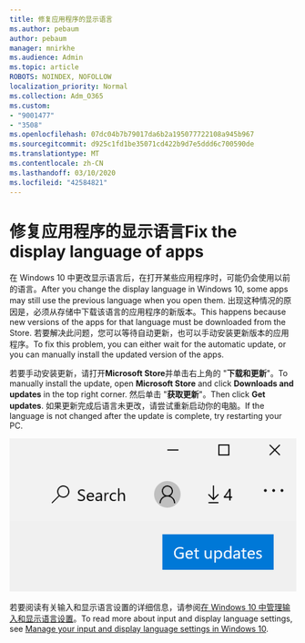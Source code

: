 ```yaml
---
title: 修复应用程序的显示语言
ms.author: pebaum
author: pebaum
manager: mnirkhe
ms.audience: Admin
ms.topic: article
ROBOTS: NOINDEX, NOFOLLOW
localization_priority: Normal
ms.collection: Adm_O365
ms.custom:
- "9001477"
- "3508"
ms.openlocfilehash: 07dc04b7b79017da6b2a195077722108a945b967
ms.sourcegitcommit: d925c1fd1be35071cd422b9d7e5ddd6c700590de
ms.translationtype: MT
ms.contentlocale: zh-CN
ms.lasthandoff: 03/10/2020
ms.locfileid: "42584821"
---
```

# <a name="fix-the-display-language-of-apps"></a><span data-ttu-id="46dbe-102">修复应用程序的显示语言</span><span class="sxs-lookup"><span data-stu-id="46dbe-102">Fix the display language of apps</span></span>

<span data-ttu-id="46dbe-103">在 Windows 10 中更改显示语言后，在打开某些应用程序时，可能仍会使用以前的语言。</span><span class="sxs-lookup"><span data-stu-id="46dbe-103">After you change the display language in Windows 10, some apps may still use the previous language when you open them.</span></span> <span data-ttu-id="46dbe-104">出现这种情况的原因是，必须从存储中下载该语言的应用程序的新版本。</span><span class="sxs-lookup"><span data-stu-id="46dbe-104">This happens because new versions of the apps for that language must be downloaded from the Store.</span></span> <span data-ttu-id="46dbe-105">若要解决此问题，您可以等待自动更新，也可以手动安装更新版本的应用程序。</span><span class="sxs-lookup"><span data-stu-id="46dbe-105">To fix this problem, you can either wait for the automatic update, or you can manually install the updated version of the apps.</span></span>

<span data-ttu-id="46dbe-106">若要手动安装更新，请打开**Microsoft Store**并单击右上角的 "**下载和更新**"。</span><span class="sxs-lookup"><span data-stu-id="46dbe-106">To manually install the update, open **Microsoft Store** and click **Downloads and updates** in the top right corner.</span></span> <span data-ttu-id="46dbe-107">然后单击 "**获取更新**"。</span><span class="sxs-lookup"><span data-stu-id="46dbe-107">Then click **Get updates**.</span></span> <span data-ttu-id="46dbe-108">如果更新完成后语言未更改，请尝试重新启动你的电脑。</span><span class="sxs-lookup"><span data-stu-id="46dbe-108">If the language is not changed after the update is complete, try restarting your PC.</span></span>

![获取更新。](media/get-updates.png)

<span data-ttu-id="46dbe-110">若要阅读有关输入和显示语言设置的详细信息，请参阅[在 Windows 10 中管理输入和显示语言设置](https://support.microsoft.com/help/4027670/windows-10-add-and-switch-input-and-display-language-preferences)。</span><span class="sxs-lookup"><span data-stu-id="46dbe-110">To read more about input and display language settings, see [Manage your input and display language settings in Windows 10](https://support.microsoft.com/help/4027670/windows-10-add-and-switch-input-and-display-language-preferences).</span></span>
